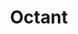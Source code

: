 ---
codehost: https://github.com/https://github.com/vmware-tanzu/octant
logohandle: octantdev
sort: octant
title: Octant
twitter: https://x.com/projectoctant
website: https://octant.dev/
---